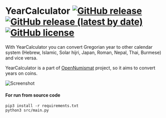 # YearCalculator [![GitHub release](https://img.shields.io/github/release/opennumismat/YearCalculator.svg)](https://github.com/opennumismat/YearCalculator/releases/) [![GitHub release (latest by date)](https://img.shields.io/github/downloads/opennumismat/YearCalculator/latest/total.svg)](https://hanadigital.github.io/grev/?user=OpenNumismat&repo=YearCalculator) [![GitHub license](https://img.shields.io/github/license/opennumismat/YearCalculator.svg)](https://github.com/opennumismat/YearCalculator/blob/master/LICENSE)

With YearCalculator you can convert Gregorian year to other calendar system (Hebrew, Islamic, Solar hijri, Japan, Roman, Nepal, Thai, Burmese) and vice versa.

YearCalculator is a part of [OpenNumismat](http://opennumismat.github.io/) project, so it aims to convert years on coins.

![Screenshot](http://opennumismat.github.io/images/YearCalculator.png)

#### For run from source code
    pip3 install -r requirements.txt
    python3 src/main.py

